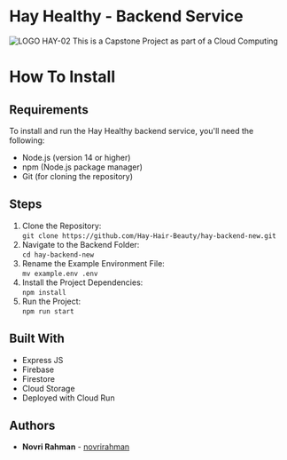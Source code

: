 # Hay Healthy - Backend Service
![LOGO HAY-02](https://github.com/Hay-Hair-Beauty/ML-Repo/assets/101098216/e8ac271b-59aa-4db2-a926-1b94d9800283)
This is a Capstone Project as part of a Cloud Computing

# How To Install

## Requirements
To install and run the Hay Healthy backend service, you'll need the following:

* Node.js (version 14 or higher)
* npm (Node.js package manager)
* Git (for cloning the repository)

## Steps
1. Clone the Repository: <br/>
   `git clone https://github.com/Hay-Hair-Beauty/hay-backend-new.git`
2. Navigate to the Backend Folder: <br/>
   `cd hay-backend-new`
3. Rename the Example Environment File: <br/>
   `mv example.env .env`
4. Install the Project Dependencies: <br/>
   `npm install`
5. Run the Project: <br/>
   `npm run start`
## Built With
* Express JS
* Firebase
* Firestore
* Cloud Storage
* Deployed with Cloud Run

## Authors
* **Novri Rahman**  - [novrirahman](https://github.com/studyarrahman)

